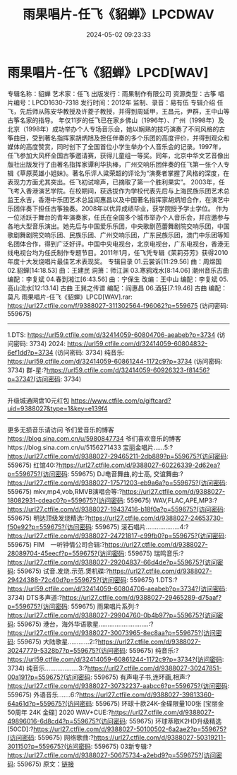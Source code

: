 ﻿---
title: 雨果唱片-任飞《貂蝉》LPCDWAV
date: 2024-05-02 09:23:33
categories: 古典音乐、新世纪、纯音雅乐
tags: 纯音雅乐
---
# 雨果唱片-任飞《貂蝉》LPCD[WAV]

专辑名称：貂蝉
艺术家：任飞
出版发行：雨果制作有限公司
资源类型：古筝
唱片编号：LPCD1630-7318
发行时间：2012年
监制、录音：易有伍
专辑介绍
任飞，先后师从陈安华教授及许菱子教授，并得到周延甲，王昌元，尹群，王中山等古筝名家的指导。
年仅11岁的任飞已在家乡佛山（1996年）、广州（1998年）及北京（1998年）成功举办个人专场音乐会，她以娴熟的技巧演奏了不同风格的古筝曲目，受到著名指挥家胡炳旭及担任伴奏的多个乐团的高度评价，并得到观众和媒体的高度赞赏，同时创下了全国首位小学生举办个人音乐会的记录。1997年，任飞参加大风杯全国古筝邀请赛，获得儿童组一等奖。同年，北京中华文艺音像出版社出版发行了由著名指挥家谭利华执棒，广州交响乐团伴奏的任飞第一张个人专辑《草原英雄小姐妹》。著名乐评人粱荣超的评论为“演奏者掌握了风格的深度，在表现力方面尤其突出。任飞初试啼声，已摘取了第一个胜利果实”。
2003年，任飞考入香港演艺学院。在校期间，获选拔作为学校代表先后与上海民族乐团艺术总监王永吉，香港中乐团艺术总监阎惠昌以及中国著名指挥家胡炳旭合作，在演艺中乐团伴奏下担任古筝独奏。2008年以优异成绩毕业，获学院授予学士学位。
作为一位活跃于舞台的青年演奏家，任氏在全国多个城市举办个人音乐会，并应邀参与各地大型音乐演出。她先后与中国爱乐乐团，中央歌剧芭蕾舞剧院交响乐团，中国歌剧舞剧院交响乐团、民族乐团、广州交响乐团，广东民族乐团，澳门中乐团等知名团体合作，得到广泛好评。中国中央电视台，北京电视台，广东电视台，香港无线电视台均为任氏制作专题节目。2011年1月，任飞凭专辑《茉莉芬芳》获得2010年度十大发烧唱片最佳艺术表现奖。
专辑目录
01.云裳诉[11:29.56] 曲：周煜国
02.貂蝉[14:18.53] 曲：王建民 洞箫：师江渊
03.寒鸦戏水[8:14.06] 潮州音乐古曲 编配：李复斌
04.春到湘江[6:43.56] 曲：宁保生 改编：王中山 编配：李复斌
05.高山流水[12:13.14] 古曲 王巽之传谱 编配：阎惠昌
06.酒狂[7:19.46] 古曲 编配：莫凡
雨果唱片-任飞《貂蝉》LPCD[WAV].rar: https://url27.ctfile.com/f/9388027-311302564-f96062?p=559675
(访问密码: 559675)
**********************************************************************************************
1.DTS: https://url59.ctfile.com/d/32414059-60804706-aeabeb?p=3734
(访问密码: 3734)
2024: https://url59.ctfile.com/d/32414059-60804832-6ef1dd?p=3734
(访问密码: 3734)
纯音乐: https://url59.ctfile.com/d/32414059-60861244-1172c9?p=3734
(访问密码: 3734)
群-星:?https://url59.ctfile.com/d/32414059-60926323-f81456?p=3734?(访问密码:
3734)
*****************************************************
升级城通网盘10元红包 https://www.ctfile.com/p/giftcard?uid=9388027&type=1&key=e139f4
**************************
更多无损音乐请访问
爷们爱音乐的博客
https://blog.sina.com.cn/u/5980847734
爷们喜欢音乐的博客https://blog.sina.com.cn/u/5156271433
宝丽金唱片......5:?https://url27.ctfile.com/d/9388027-29465211-2db889?p=559675?(访问密码:
559675)
红馆40:?https://url27.ctfile.com/d/9388027-60226339-2d62ea?p=559675?(访问密码:
559675)
DJ电音舞曲,的士高, 交谊舞曲:?https://url27.ctfile.com/d/9388027-17571203-eb9a6a?p=559675?(访问密码:
559675)
mkv,mp4,vob,RMVB演唱会等:?https://url27.ctfile.com/d/9388027-18082931-cdeac0?p=559675?(访问密码:
559675)
WAV,FLAC,APE,MP3:?https://url27.ctfile.com/d/9388027-19437416-b18f0a?p=559675?(访问密码:
559675)
明达顶级发烧精选:?https://url27.ctfile.com/d/9388027-24653730-f50e92?p=559675?(访问密码:
559675)
滚石唱片...................4:?https://url27.ctfile.com/d/9388027-24721817-c99fb0?p=559675?(访问密码:
559675)
FIM　一听钟情公司合辑:?https://url27.ctfile.com/d/9388027-28089704-45eecf?p=559675?(访问密码:
559675)
瑞鸣音乐:?https://url27.ctfile.com/d/9388027-29204837-66d4de?p=559675?(访问密码:
559675)
试音.发烧.示范.煲机碟:?https://url27.ctfile.com/d/9388027-29424388-72c40d?p=559675?(访问密码:
559675)
1.DTS:?https://url59.ctfile.com/d/32414059-60804706-aeabeb?p=3734?(访问密码:
3734)
DTS多声道:?https://url27.ctfile.com/d/9388027-29465289-d75aaf?p=559675?(访问密码:
559675)
雨果唱片系列:?https://url27.ctfile.com/d/9388027-29904760-0b4b97?p=559675?(访问密码:
559675)
港台，海外华语歌星............................:?https://url27.ctfile.com/d/9388027-30073965-8ec8aa?p=559675?(访问密码:
559675)
大陆歌星............2:?https://url27.ctfile.com/d/9388027-30247779-5328b7?p=559675?(访问密码:
559675)
纯音乐:?https://url59.ctfile.com/d/32414059-60861244-1172c9?p=3734?(访问密码:
3734)
纯音乐...................3:?https://url27.ctfile.com/d/9388027-30247851-00a191?p=559675?(访问密码:
559675)
有声电子书,连环画,相声:?https://url27.ctfile.com/d/9388027-30732237-aabcc6?p=559675?(访问密码:
559675)
外语音乐.......6:?https://url27.ctfile.com/d/9388027-39813360-64a61d?p=559675?(访问密码:
559675)
环球十款24K-金碟限量100张 [宝丽金50周年 24K 金碟] 2020 WAV+CUE:?https://url27.ctfile.com/d/9388027-49896016-6d8cd4?p=559675?(访问密码:
559675)
环球萃取K2HD升级精选[50CD]:?https://url27.ctfile.com/d/9388027-50100502-6a2ae2?p=559675?(访问密码:
559675)
网络歌曲:?https://url27.ctfile.com/d/9388027-50319211-301150?p=559675?(访问密码:
559675)
03新专辑:?https://url27.ctfile.com/d/9388027-50675734-a2ebd9?p=559675?(访问密码:
559675)
原文：[链接](https://blog.sina.com.cn/s/blog_1647c7e76010315g1.html)